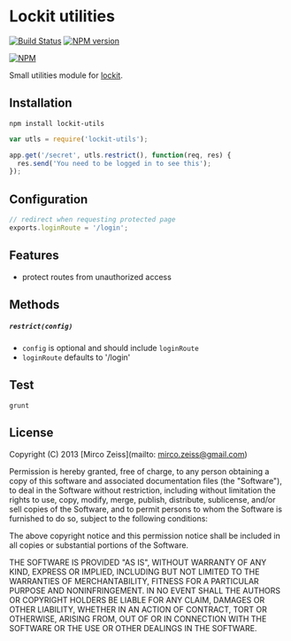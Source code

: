 # Lockit utilities

[![Build Status](https://travis-ci.org/zeMirco/lockit-utilities.png?branch=master)](https://travis-ci.org/zeMirco/lockit-utilities) [![NPM version](https://badge.fury.io/js/lockit-utils.png)](http://badge.fury.io/js/lockit-utils)

[![NPM](https://nodei.co/npm/lockit-utils.png)](https://nodei.co/npm/lockit-utils/)

Small utilities module for [lockit](https://github.com/zeMirco/lockit).

## Installation

`npm install lockit-utils`

```js
var utls = require('lockit-utils');

app.get('/secret', utls.restrict(), function(req, res) {
  res.send('You need to be logged in to see this');
});
```

## Configuration

```js
// redirect when requesting protected page
exports.loginRoute = '/login';
```

## Features

 - protect routes from unauthorized access

## Methods

##### `restrict(config)`

 - `config` is optional and should include `loginRoute`
 - `loginRoute` defaults to '/login'

## Test

`grunt`

## License

Copyright (C) 2013 [Mirco Zeiss](mailto: mirco.zeiss@gmail.com)

Permission is hereby granted, free of charge, to any person obtaining a copy of this software and associated documentation files (the "Software"), to deal in the Software without restriction, including without limitation the rights to use, copy, modify, merge, publish, distribute, sublicense, and/or sell copies of the Software, and to permit persons to whom the Software is furnished to do so, subject to the following conditions:

The above copyright notice and this permission notice shall be included in all copies or substantial portions of the Software.

THE SOFTWARE IS PROVIDED "AS IS", WITHOUT WARRANTY OF ANY KIND, EXPRESS OR IMPLIED, INCLUDING BUT NOT LIMITED TO THE WARRANTIES OF MERCHANTABILITY, FITNESS FOR A PARTICULAR PURPOSE AND NONINFRINGEMENT. IN NO EVENT SHALL THE AUTHORS OR COPYRIGHT HOLDERS BE LIABLE FOR ANY CLAIM, DAMAGES OR OTHER LIABILITY, WHETHER IN AN ACTION OF CONTRACT, TORT OR OTHERWISE, ARISING FROM, OUT OF OR IN CONNECTION WITH THE SOFTWARE OR THE USE OR OTHER DEALINGS IN THE SOFTWARE.